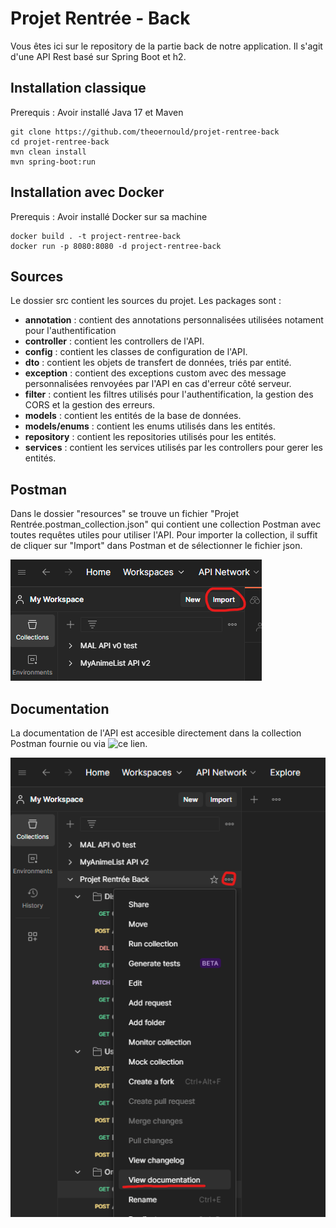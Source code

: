 # Projet Rentrée - Back

Vous êtes ici sur le repository de la partie back de notre application.
Il s'agit d'une API Rest basé sur Spring Boot et h2.

## Installation classique

Prerequis : Avoir installé Java 17 et Maven

```console
git clone https://github.com/theoernould/projet-rentree-back
cd projet-rentree-back
mvn clean install
mvn spring-boot:run
```

## Installation avec Docker

Prerequis : Avoir installé Docker sur sa machine

```console
docker build . -t project-rentree-back
docker run -p 8080:8080 -d project-rentree-back
```

## Sources

Le dossier src contient les sources du projet.
Les packages sont :
- **annotation** : contient des annotations personnalisées utilisées notament pour l'authentification
- **controller** : contient les controllers de l'API.
- **config** : contient les classes de configuration de l'API.
- **dto** : contient les objets de transfert de données, triés par entité.
- **exception** : contient des exceptions custom avec des message personnalisées renvoyées par l'API en cas d'erreur côté serveur.
- **filter** : contient les filtres utilisés pour l'authentification, la gestion des CORS et la gestion des erreurs.
- **models** : contient les entités de la base de données.
- **models/enums** : contient les enums utilisés dans les entités.
- **repository** : contient les repositories utilisés pour les entités.
- **services** : contient les services utilisés par les controllers pour gerer les entités.

## Postman

Dans le dossier "resources" se trouve un fichier "Projet Rentrée.postman_collection.json" qui contient une collection Postman avec toutes requêtes utiles pour utiliser l'API.
Pour importer la collection, il suffit de cliquer sur "Import" dans Postman et de sélectionner le fichier json.

![image](resources/postman_import.png)

## Documentation

La documentation de l'API est accesible directement dans la collection Postman fournie ou via ![ce lien](https://documenter.getpostman.com/view/20203369/2s9YBz2EtY).

![image](resources/postman_documentation.png)